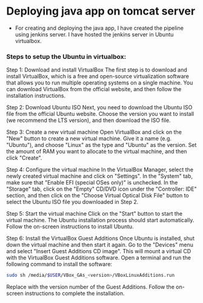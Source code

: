 # Deploying java app on tomcat server

- For creating and deploying the java app, I have created the pipeline using jenkins server. I have hosted the jenkins server in Ubuntu virtualbox.

### Steps to setup the Ubuntu in virtualbox:

Step 1: Download and install VirtualBox
The first step is to download and install VirtualBox, which is a free and open-source virtualization software that allows you to run multiple operating systems on a single machine. You can download VirtualBox from the official website, and then follow the installation instructions.

Step 2: Download Ubuntu ISO
Next, you need to download the Ubuntu ISO file from the official Ubuntu website. Choose the version you want to install (we recommend the LTS version), and then download the ISO file.

Step 3: Create a new virtual machine
Open VirtualBox and click on the "New" button to create a new virtual machine. Give it a name (e.g. "Ubuntu"), and choose "Linux" as the type and "Ubuntu" as the version. Set the amount of RAM you want to allocate to the virtual machine, and then click "Create".

Step 4: Configure the virtual machine
In the VirtualBox Manager, select the newly created virtual machine and click on "Settings". In the "System" tab, make sure that "Enable EFI (special OSes only)" is unchecked. In the "Storage" tab, click on the "Empty" CD/DVD icon under the "Controller: IDE" section, and then click on the "Choose Virtual Optical Disk File" button to select the Ubuntu ISO file you downloaded in Step 2.

Step 5: Start the virtual machine
Click on the "Start" button to start the virtual machine. The Ubuntu installation process should start automatically. Follow the on-screen instructions to install Ubuntu.

Step 6: Install the VirtualBox Guest Additions
Once Ubuntu is installed, shut down the virtual machine and then start it again. Go to the "Devices" menu and select "Insert Guest Additions CD image". This will mount a virtual CD with the VirtualBox Guest Additions software. Open a terminal and run the following command to install the software:

```sh
sudo sh /media/$USER/VBox_GAs_<version>/VBoxLinuxAdditions.run
```

Replace <version> with the version number of the Guest Additions. Follow the on-screen instructions to complete the installation.
